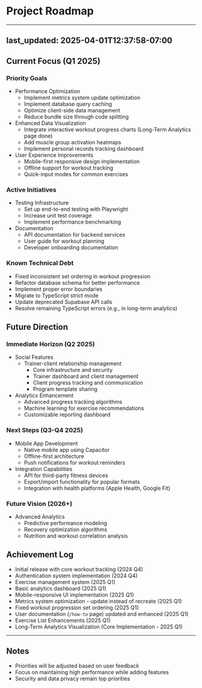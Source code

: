 # Project Roadmap

---
last_updated: 2025-04-01T12:37:58-07:00
---

## Current Focus (Q1 2025)

### Priority Goals
- Performance Optimization
  - Implement metrics system update optimization
  - Implement database query caching
  - Optimize client-side data management
  - Reduce bundle size through code splitting
- Enhanced Data Visualization
  - Integrate interactive workout progress charts (Long-Term Analytics page done)
  - Add muscle group activation heatmaps
  - Implement personal records tracking dashboard
- User Experience Improvements
  - Mobile-first responsive design implementation
  - Offline support for workout tracking
  - Quick-input modes for common exercises

### Active Initiatives
- Testing Infrastructure
  - Set up end-to-end testing with Playwright
  - Increase unit test coverage
  - Implement performance benchmarking
- Documentation
  - API documentation for backend services
  - User guide for workout planning
  - Developer onboarding documentation

### Known Technical Debt
- Fixed inconsistent set ordering in workout progression
- Refactor database schema for better performance
- Implement proper error boundaries
- Migrate to TypeScript strict mode
- Update deprecated Supabase API calls
- Resolve remaining TypeScript errors (e.g., in long-term analytics)

## Future Direction

### Immediate Horizon (Q2 2025)
- Social Features
  - Trainer-client relationship management
    - Core infrastructure and security
    - Trainer dashboard and client management
    - Client progress tracking and communication
    - Program template sharing
- Analytics Enhancement
  - Advanced progress tracking algorithms
  - Machine learning for exercise recommendations
  - Customizable reporting dashboard

### Next Steps (Q3-Q4 2025)
- Mobile App Development
  - Native mobile app using Capacitor
  - Offline-first architecture
  - Push notifications for workout reminders
- Integration Capabilities
  - API for third-party fitness devices
  - Export/import functionality for popular formats
  - Integration with health platforms (Apple Health, Google Fit)

### Future Vision (2026+)
- Advanced Analytics
  - Predictive performance modeling
  - Recovery optimization algorithms
  - Nutrition and workout correlation analysis

## Achievement Log
- Initial release with core workout tracking (2024 Q4)
- Authentication system implementation (2024 Q4)
- Exercise management system (2025 Q1)
- Basic analytics dashboard (2025 Q1)
- Mobile-responsive UI implementation (2025 Q1)
- Metrics system optimization - update instead of recreate (2025 Q1)
- Fixed workout progression set ordering (2025 Q1)
- User documentation (`/how-to` page) updated and enhanced (2025 Q1)
- Exercise List Enhancements (2025 Q1)
- Long-Term Analytics Visualization (Core Implementation - 2025 Q1)

---
## Notes
- Priorities will be adjusted based on user feedback
- Focus on maintaining high performance while adding features
- Security and data privacy remain top priorities